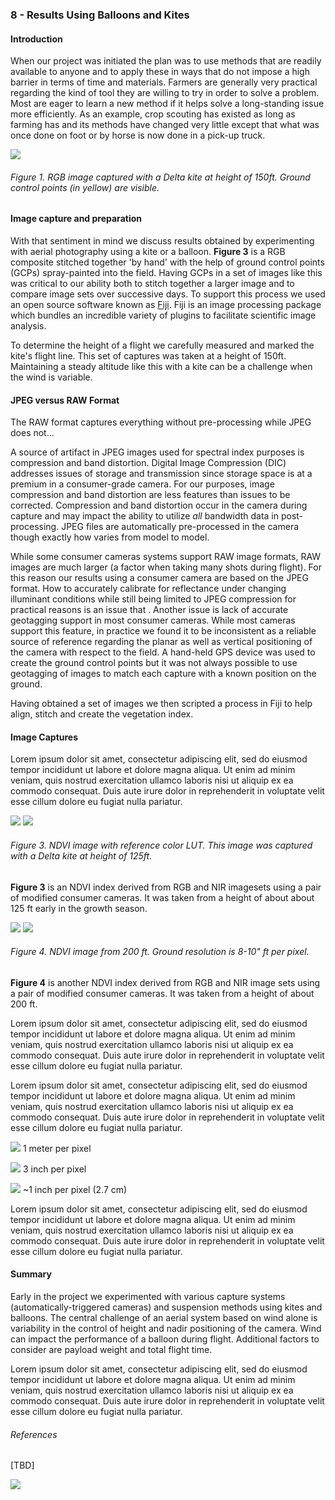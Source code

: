 ### 8 - Results Using Balloons and Kites

#### Introduction

When our project was initiated the plan was to use methods that are readily available to anyone and to apply these in ways that do not impose a high barrier in terms of time and materials. 
Farmers are generally very practical regarding the kind of tool they are willing to try in order to solve a 
problem. Most are eager to learn a new method if it helps solve a long-standing issue more efficiently. As an example, crop 
scouting has existed as long as farming has and its methods have changed very little except that what was once done on foot or 
by horse is now done in a pick-up truck. 

![](img/kite_image_rgb.png)
###### Figure 1. RGB image captured with a Delta kite at height of 150ft. Ground control points (in yellow) are visible.

#### Image capture and preparation

With that sentiment in mind we discuss results obtained by experimenting with aerial photography using a kite or a balloon. 
__Figure 3__ is a RGB composite stitched together 'by hand' with the help of ground control points (GCPs) 
spray-painted into the field. Having GCPs in a set of images like this was critical to our 
ability both to stitch together a larger image and to compare image sets over successive days. To support this
process we used an open source software known as [Fiji](https://fiji.sc/). Fiji is an image processing 
package which bundles an incredible variety of plugins to facilitate scientific image analysis.  

To determine the height of a flight we carefully measured and marked the kite's flight line. This set of 
captures was taken at a height of 150ft. Maintaining a steady altitude like this with a kite can be a challenge when the 
wind is variable. 

#### JPEG versus RAW Format

The RAW format captures everything without pre-processing while JPEG does not...

A source of artifact in JPEG images used for spectral index purposes is compression and band distortion. Digital Image Compression (DIC) addresses issues of storage 
and transmission since storage space is at a premium in a consumer-grade camera. For our purposes, image compression 
and band distortion are less features than issues to be corrected. Compression and band distortion occur in the camera during
capture and may impact the ability to utilize _all_ bandwidth data in post-processing. JPEG files are automatically pre-processed in
the camera though exactly how varies from model to model. 
 
While some consumer cameras systems support RAW image formats, RAW images are much larger (a factor when taking many shots during flight). For this reason our results using a consumer camera are based on the JPEG format. How to accurately calibrate for reflectance under changing illuminant conditions while still being limited to JPEG compression for practical reasons is an issue that . 
Another issue is lack of accurate geotagging support in most consumer cameras. While most cameras support 
this feature, in practice we found it to be inconsistent as a reliable source of reference regarding the planar as well 
as vertical positioning of the camera with respect to the field. A hand-held GPS device was used to create the ground
control points but it was not always possible to use geotagging of images to match each capture with a known position 
on the ground. 

Having obtained a set of images we then scripted a process in Fiji to help align, stitch and create the vegetation index.  
   
#### Image Captures
Lorem ipsum dolor sit amet, consectetur adipiscing elit, sed do eiusmod tempor incididunt ut labore et dolore magna aliqua. Ut enim ad minim veniam, quis nostrud exercitation ullamco laboris nisi ut aliquip ex ea commodo consequat. Duis aute irure dolor in reprehenderit in voluptate velit esse cillum dolore eu fugiat nulla pariatur.

![](img/2016_0513_122_rgb.jpg)
![](img/2016_0513_122_ndvi.jpg)
###### Figure 3. NDVI image with reference color LUT. This image was captured with a Delta kite at height of 125ft.
__Figure 3__ is an NDVI index derived from RGB and NIR imagesets using a pair of modified consumer cameras. It was taken 
from a height of about about 125 ft early in the growth season.  

![](img/2016_0513_141_rgb.jpg)
![](img/2016_0513_168_ndvi_color.jpg)
###### Figure 4. NDVI image from 200 ft. Ground resolution is 8-10" ft per pixel.
__Figure 4__ is another NDVI index derived from RGB and NIR image sets using a pair of modified consumer cameras. It was taken 
from a height of about 200 ft.   

Lorem ipsum dolor sit amet, consectetur adipiscing elit, sed do eiusmod tempor incididunt ut labore et dolore magna aliqua. Ut enim ad minim veniam, quis nostrud exercitation ullamco laboris nisi ut aliquip ex ea commodo consequat. Duis aute irure dolor in reprehenderit in voluptate velit esse cillum dolore eu fugiat nulla pariatur.

Lorem ipsum dolor sit amet, consectetur adipiscing elit, sed do eiusmod tempor incididunt ut labore et dolore magna aliqua. Ut enim ad minim veniam, quis nostrud exercitation ullamco laboris nisi ut aliquip ex ea commodo consequat. Duis aute irure dolor in reprehenderit in voluptate velit esse cillum dolore eu fugiat nulla pariatur.


![](img/1m-resolution.png)
1 meter per pixel

![](img/3in-resolution.png)
3 inch per pixel

![](img/1in-resolution.png)
~1 inch per pixel (2.7 cm)

Lorem ipsum dolor sit amet, consectetur adipiscing elit, sed do eiusmod tempor incididunt ut labore et dolore magna aliqua. Ut enim ad minim veniam, quis nostrud exercitation ullamco laboris nisi ut aliquip ex ea commodo consequat. Duis aute irure dolor in reprehenderit in voluptate velit esse cillum dolore eu fugiat nulla pariatur.

#### Summary

Early in the project we experimented with various capture systems (automatically-triggered cameras) and suspension methods 
using kites and balloons. The central challenge of an aerial system based on wind alone is variability in the 
control of height and nadir positioning of the camera. Wind can impact the performance of a balloon during flight. 
Additional factors to consider are payload weight and total flight time. 

Lorem ipsum dolor sit amet, consectetur adipiscing elit, sed do eiusmod tempor incididunt ut labore et dolore magna aliqua. Ut enim ad minim veniam, quis nostrud exercitation ullamco laboris nisi ut aliquip ex ea commodo consequat. Duis aute irure dolor in reprehenderit in voluptate velit esse cillum dolore eu fugiat nulla pariatur.

###### References

[TBD]

![](img/farmera.png) 